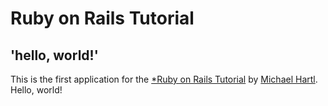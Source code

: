 # Ruby on Rails Tutorial

## 'hello, world!'

This is the first application for the [*Ruby on Rails Tutorial](https://www.railstutorial.org/) by [Michael Hartl](https://michaelhartl.com/). Hello, world!
